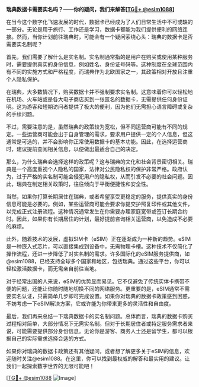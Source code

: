 **瑞典数据卡需要实名吗？——你的疑问，我们来解答[[TG💪+ @esim1088](https://t.me/s/esim1088)]**

在当今这个数字化飞速发展的时代，数据卡已经成为了人们日常生活中不可或缺的一部分。无论是用于旅行、工作还是学习，数据卡都能为我们提供便利的网络连接。然而，当你计划前往瑞典时，可能会有一个疑问萦绕心头：瑞典的数据卡是否需要实名制呢？

首先，我们需要了解什么是实名制。实名制通常指的是用户在购买或使用某种服务时，需要提供真实的身份信息，例如姓名、身份证号码等。这种制度在全球范围内有不同的实施方式和严格程度，而瑞典作为北欧国家之一，其政策相对开放且注重个人隐私保护。

在瑞典，大多数情况下，购买数据卡并不强制要求实名制。这意味着你可以轻松地在机场、火车站或是各大电子商店买到一张匿名的数据卡，无需提供任何身份证明。这为游客和短期访问者提供了极大的便利，因为他们无需担心语言障碍或复杂的手续问题。

不过，需要注意的是，虽然瑞典的政策较为宽松，但不同运营商可能有不同的规定。一些运营商可能会出于自身管理的需求，要求用户提供一定的个人信息，但这通常是可选的，并不会影响你正常使用数据卡的基本功能。因此，在选择运营商时，建议提前查阅相关信息，以便做出最适合自己的决定。

那么，为什么瑞典会选择这样的政策呢？这与瑞典的文化和社会背景密切相关。瑞典是一个高度重视个人隐私的国家，法律对公民隐私权的保护非常严格。政府认为，过于严格的实名制可能会侵犯用户的隐私权，从而引发不必要的社会问题。因此，瑞典在制定相关政策时，往往倾向于平衡便捷性和安全性。

当然，如果你打算长期居住在瑞典，或者希望享受更稳定的服务，提供真实的身份信息可能是必要的。例如，某些运营商可能会要求你提交护照复印件或其他文件，以完成正式注册流程。这种情况通常发生在你需要办理家庭宽带或签订长期合约时。因此，如果你有长期居住的计划，最好提前咨询相关运营商，以免造成不必要的麻烦。

此外，随着技术的发展，虚拟SIM卡（eSIM）正在逐渐成为一种新的趋势。eSIM是一种嵌入式芯片，可以直接集成到设备中，无需物理卡槽。这种技术不仅简化了操作流程，还进一步降低了对实名制的需求。许多国际化的eSIM服务提供商，如@esim1088，已经支持全球多个国家和地区，包括瑞典。通过这些平台，你可以轻松激活数据卡，而无需亲自前往当地。

对于经常出国的人来说，eSIM的优势显而易见。它不仅避免了传统实体卡携带不便的问题，还能让你随时随地切换不同的网络服务。更重要的是，eSIM通常不需要实名认证，只需简单几步即可完成设置。如果你对瑞典的数据卡政策感到困惑，不妨考虑一下eSIM解决方案，它或许能为你带来更多的灵活性和自由度。

最后，我们再来总结一下瑞典数据卡的实名制问题。总体而言，瑞典的数据卡购买过程相对简单，大部分情况下无需实名制。但对于长期居住者或特定服务需求者来说，可能需要提供部分身份信息。无论你是游客、商务人士还是留学生，都可以根据自己的实际需求选择合适的方式。

如果你对瑞典的数据卡政策还有其他疑问，或者想了解更多关于eSIM的信息，欢迎随时关注@esim1088。在这里，你可以找到最权威的解答和最实用的建议。让我们一起探索数字世界的无限可能吧！

[[TG💪+ @esim1088](https://t.me/s/esim1088) ![Image](https://i.postimg.cc/4NQfJmqS/Snipaste-2025-05-13-00-14-12.png)]